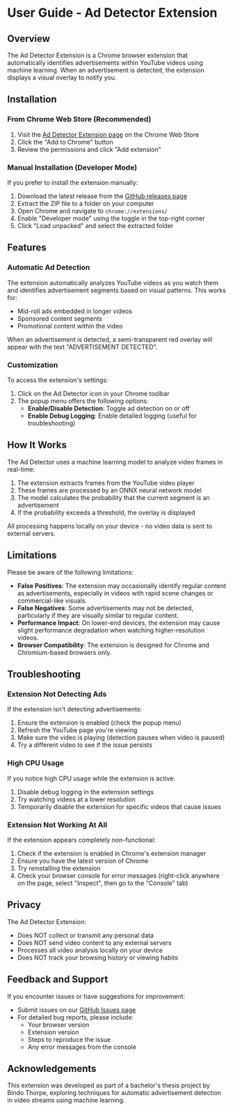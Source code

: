 # User Guide - Ad Detector Extension

## Overview

The Ad Detector Extension is a Chrome browser extension that automatically identifies advertisements within YouTube videos using machine learning. When an advertisement is detected, the extension displays a visual overlay to notify you.

## Installation

### From Chrome Web Store (Recommended)

1. Visit the [Ad Detector Extension page](https://chrome.google.com/webstore/detail/ad-detector-extension/[extension-id]) on the Chrome Web Store
2. Click the "Add to Chrome" button
3. Review the permissions and click "Add extension"

### Manual Installation (Developer Mode)

If you prefer to install the extension manually:

1. Download the latest release from the [GitHub releases page](https://github.com/bindothorpe/onnx-ad-detection-extension/releases)
2. Extract the ZIP file to a folder on your computer
3. Open Chrome and navigate to `chrome://extensions/`
4. Enable "Developer mode" using the toggle in the top-right corner
5. Click "Load unpacked" and select the extracted folder

## Features

### Automatic Ad Detection

The extension automatically analyzes YouTube videos as you watch them and identifies advertisement segments based on visual patterns. This works for:

- Mid-roll ads embedded in longer videos
- Sponsored content segments
- Promotional content within the video

When an advertisement is detected, a semi-transparent red overlay will appear with the text "ADVERTISEMENT DETECTED".

### Customization

To access the extension's settings:

1. Click on the Ad Detector icon in your Chrome toolbar
2. The popup menu offers the following options:
   - **Enable/Disable Detection**: Toggle ad detection on or off
   - **Enable Debug Logging**: Enable detailed logging (useful for troubleshooting)

## How It Works

The Ad Detector uses a machine learning model to analyze video frames in real-time:

1. The extension extracts frames from the YouTube video player
2. These frames are processed by an ONNX neural network model
3. The model calculates the probability that the current segment is an advertisement
4. If the probability exceeds a threshold, the overlay is displayed

All processing happens locally on your device - no video data is sent to external servers.

## Limitations

Please be aware of the following limitations:

- **False Positives**: The extension may occasionally identify regular content as advertisements, especially in videos with rapid scene changes or commercial-like visuals.
- **False Negatives**: Some advertisements may not be detected, particularly if they are visually similar to regular content.
- **Performance Impact**: On lower-end devices, the extension may cause slight performance degradation when watching higher-resolution videos.
- **Browser Compatibility**: The extension is designed for Chrome and Chromium-based browsers only.

## Troubleshooting

### Extension Not Detecting Ads

If the extension isn't detecting advertisements:

1. Ensure the extension is enabled (check the popup menu)
2. Refresh the YouTube page you're viewing
3. Make sure the video is playing (detection pauses when video is paused)
4. Try a different video to see if the issue persists

### High CPU Usage

If you notice high CPU usage while the extension is active:

1. Disable debug logging in the extension settings
2. Try watching videos at a lower resolution
3. Temporarily disable the extension for specific videos that cause issues

### Extension Not Working At All

If the extension appears completely non-functional:

1. Check if the extension is enabled in Chrome's extension manager
2. Ensure you have the latest version of Chrome
3. Try reinstalling the extension
4. Check your browser console for error messages (right-click anywhere on the page, select "Inspect", then go to the "Console" tab)

## Privacy

The Ad Detector Extension:

- Does NOT collect or transmit any personal data
- Does NOT send video content to any external servers
- Processes all video analysis locally on your device
- Does NOT track your browsing history or viewing habits

## Feedback and Support

If you encounter issues or have suggestions for improvement:

- Submit issues on our [GitHub Issues page](https://github.com/bindothorpe/onnx-ad-detection-extension/issues)
- For detailed bug reports, please include:
  - Your browser version
  - Extension version
  - Steps to reproduce the issue
  - Any error messages from the console

## Acknowledgements

This extension was developed as part of a bachelor's thesis project by Bindo Thorpe, exploring techniques for automatic advertisement detection in video streams using machine learning.